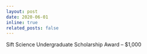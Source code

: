 ```yaml
---
layout: post
date: 2020-06-01
inline: true
related_posts: false
---
```


Sift Science Undergraduate Scholarship Award – $1,000
